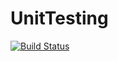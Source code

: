 # UnitTesting
[![Build Status](https://travis-ci.org/Santhiyasai/UnitTesting.svg?branch=master)](https://travis-ci.org/Santhiyasai/UnitTesting)
